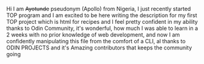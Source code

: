 Hi I am ~~Ayotunde~~ pseudonym (Apollo) from Nigeria, I just recently started TOP program and I am excited to be here writing the description for my first TOP project which is html for recipes and I feel pretty confident in my ability thanks to Odin Community, it's wonderful, how much I was able to learn in a 2 weeks with no prior knowledge of web development, and now I am confidently manipulating this file from the comfort of a CLI, al thanks to ODIN PROJECTS and it's Amazing contributors that keeps the community going